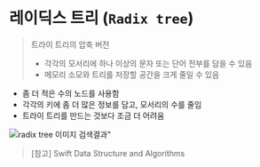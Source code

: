 # 레이딕스 트리 (`Radix tree`)

> 트라이 트리의 압축 버전
>
> * 각각의 모서리에 하나 이상의 문자 또는 단어 전부를 담을 수 있음
> * 메모리 소모와 트리를 저장할 공간을 크게 줄일 수 있음

* 좀 더 적은 수의 노드를 사용함
* 각각의 키에 좀 더 많은 정보를 담고, 모서리의 수를 줄임
* 트라이 트리를 만드는 것보다 조금 더 어려움



![radix tree 이미지 검색결과"](https://static.packt-cdn.com/products/9781785884504/graphics/image_06_014.jpg)



> [참고] Swift Data Structure and Algorithms